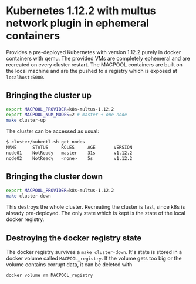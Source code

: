 # Kubernetes 1.12.2 with multus network plugin in ephemeral containers

Provides a pre-deployed Kubernetes with version 1.12.2 purely in docker
containers with qemu. The provided VMs are completely ephemeral and are
recreated on every cluster restart. The MACPOOL containers are built on the
local machine and are the pushed to a registry which is exposed at
`localhost:5000`.

## Bringing the cluster up

```bash
export MACPOOL_PROVIDER=k8s-multus-1.12.2
export MACPOOL_NUM_NODES=2 # master + one node
make cluster-up
```

The cluster can be accessed as usual:

```bash
$ cluster/kubectl.sh get nodes
NAME      STATUS     ROLES     AGE       VERSION
node01    NotReady   master    31s       v1.12.2
node02    NotReady   <none>    5s        v1.12.2
```

## Bringing the cluster down

```bash
export MACPOOL_PROVIDER=k8s-multus-1.12.2
make cluster-down
```

This destroys the whole cluster. Recreating the cluster is fast, since k8s is
already pre-deployed. The only state which is kept is the state of the local
docker registry.

## Destroying the docker registry state

The docker registry survives a `make cluster-down`. It's state is stored in a
docker volume called `MACPOOL_registry`. If the volume gets too big or the
volume contains corrupt data, it can be deleted with

```bash
docker volume rm MACPOOL_registry
```
